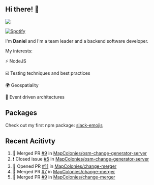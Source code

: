 ## Hi there! 👋

<p>
  <img src="https://github-readme-stats.vercel.app/api?username=syncush&theme=tokyonight">
</p>

[![Spotify](https://novatorem-rust.vercel.app/api/spotify)](https://open.spotify.com/user/syncush)

I'm **Daniel** and I'm a team leader and a backend software developer.

My interests:

⚡ NodeJS

☑️ Testing techniques and best practices

🌍 Geospatiality

🧠 Event driven architectures

## Packages
Check out my first npm package: [slack-emojis](https://www.npmjs.com/package/slack-emojis)

## Recent Acitivty
<!--START_SECTION:activity-->
1. 🎉 Merged PR [#9](https://github.com/MapColonies/osm-change-generator-server/pull/9) in [MapColonies/osm-change-generator-server](https://github.com/MapColonies/osm-change-generator-server)
2. ❗️ Closed issue [#5](https://github.com/MapColonies/osm-change-generator-server/issues/5) in [MapColonies/osm-change-generator-server](https://github.com/MapColonies/osm-change-generator-server)
3. 💪 Opened PR [#11](https://github.com/MapColonies/change-merger/pull/11) in [MapColonies/change-merger](https://github.com/MapColonies/change-merger)
4. 🎉 Merged PR [#7](https://github.com/MapColonies/change-merger/pull/7) in [MapColonies/change-merger](https://github.com/MapColonies/change-merger)
5. 🎉 Merged PR [#9](https://github.com/MapColonies/change-merger/pull/9) in [MapColonies/change-merger](https://github.com/MapColonies/change-merger)
<!--END_SECTION:activity-->
